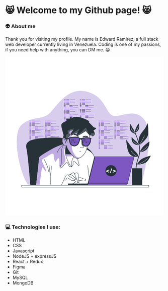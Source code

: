 # :smile_cat: Welcome to my Github page! :smile_cat:  

### :alien: About me  

Thank you for visiting my profile. My name is Edward Ramirez, a full stack web developer currently living in Venezuela. Coding is one of my passions, if you need help with anything, you can DM me. :grin:  

![Alt text](https://github.com/eddarv/eddarv/blob/main/coding-animate.svg)

### :computer: Technologies I use:
* HTML
* CSS
* Javascript
* NodeJS + expressJS
* React + Redux
* Figma
* Git
* MySQL
* MongoDB

